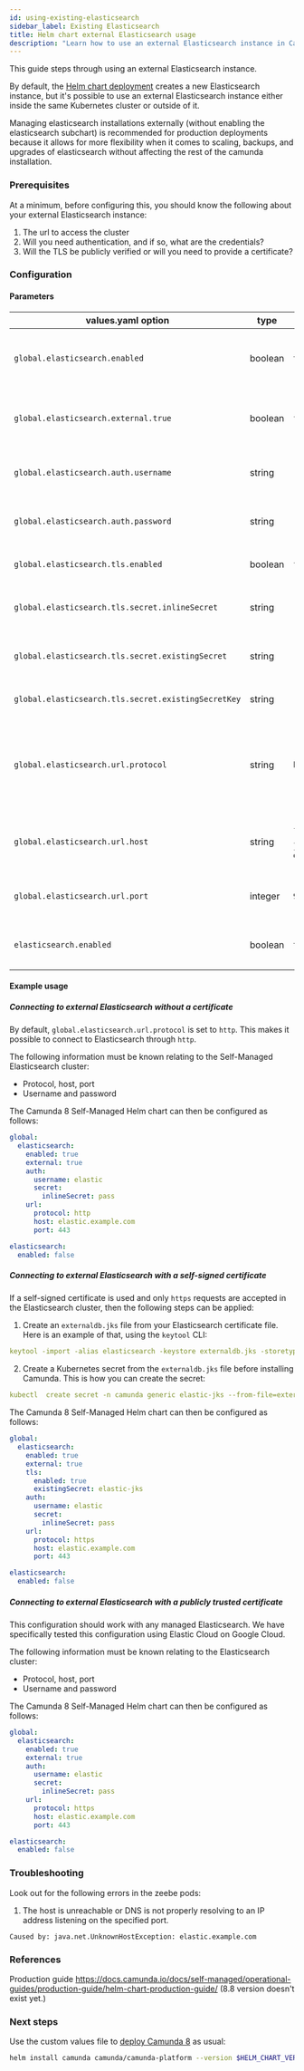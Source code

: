 ```yaml
---
id: using-existing-elasticsearch
sidebar_label: Existing Elasticsearch
title: Helm chart external Elasticsearch usage
description: "Learn how to use an external Elasticsearch instance in Camunda 8 Self-Managed Helm chart deployment."
---
```


This guide steps through using an external Elasticsearch instance.

By default, the [Helm chart deployment](/self-managed/installation-methods/helm/install.md) creates a new Elasticsearch instance, but it's possible to use an external Elasticsearch instance either inside the same Kubernetes cluster or outside of it.

Managing elasticsearch installations externally (without enabling the elasticsearch subchart) is recommended for production deployments because it allows for more flexibility when it comes to scaling, backups, and upgrades of elasticsearch without affecting the rest of the camunda installation.

### Prerequisites

At a minimum, before configuring this, you should know the following about your external Elasticsearch instance:

1. The url to access the cluster
2. Will you need authentication, and if so, what are the credentials?
3. Will the TLS be publicly verified or will you need to provide a certificate?

### Configuration

#### Parameters

| values.yaml option                                  | type    | default                             | description                                                                               |
| --------------------------------------------------- | ------- | ----------------------------------- | ----------------------------------------------------------------------------------------- |
| `global.elasticsearch.enabled`                      | boolean | `true`                              | Enable or disable all components connecting to elasticsearch                              |
| `global.elasticsearch.external.true`                | boolean | `false`                             | Set to `true` to connect to an external Elasticsearch instance.                           |
| `global.elasticsearch.auth.username`                | string  | `""`                                | HTTP Basic username for Elasticsearch authentication.                                     |
| `global.elasticsearch.auth.password`                | string  | `""`                                | HTTP Basic password for Elasticsearch authentication.                                     |
| `global.elasticsearch.tls.enabled`                  | boolean | `false`                             | Does Elasticsearch listen on TLS                                                          |
| `global.elasticsearch.tls.secret.inlineSecret`      | string  | `""`                                | TLS certificate specified directly in values.yaml                                         |
| `global.elasticsearch.tls.secret.existingSecret`    | string  | `""`                                | K8S Secret name with a TLS certificate inside                                             |
| `global.elasticsearch.tls.secret.existingSecretKey` | string  | `""`                                | K8S Secret key with the TLS certificate                                                   |
| `global.elasticsearch.url.protocol`                 | string  | `http`                              | Protocol to use when connecting to Elasticsearch. Possible values are `http` and `https`. |
| `global.elasticsearch.url.host`                     | string  | `{{ .Release.Name }}-elasticsearch` | Hostname or IP address of the Elasticsearch instance.                                     |
| `global.elasticsearch.url.port`                     | integer | `9200`                              | Port number of the Elasticsearch instance.                                                |
| `elasticsearch.enabled`                             | boolean | `true`                              | Enable or disable the elasticsearch subchart                                              |

#### Example usage

##### Connecting to external Elasticsearch without a certificate

By default, `global.elasticsearch.url.protocol` is set to `http`. This makes it possible to connect to Elasticsearch through `http`.

The following information must be known relating to the Self-Managed Elasticsearch cluster:

- Protocol, host, port
- Username and password

The Camunda 8 Self-Managed Helm chart can then be configured as follows:

```yaml
global:
  elasticsearch:
    enabled: true
    external: true
    auth:
      username: elastic
      secret:
        inlineSecret: pass
    url:
      protocol: http
      host: elastic.example.com
      port: 443

elasticsearch:
  enabled: false
```

##### Connecting to external Elasticsearch with a self-signed certificate

If a self-signed certificate is used and only `https` requests are accepted in the Elasticsearch cluster, then the following steps can be applied:

1. Create an `externaldb.jks` file from your Elasticsearch certificate file. Here is an example of that, using the `keytool` CLI:

```yaml
keytool -import -alias elasticsearch -keystore externaldb.jks -storetype jks -file elastic.crt -storepass changeit -noprompt
```

2. Create a Kubernetes secret from the `externaldb.jks` file before installing Camunda. This is how you can create the secret:

```yaml
kubectl  create secret -n camunda generic elastic-jks --from-file=externaldb.jks
```

The Camunda 8 Self-Managed Helm chart can then be configured as follows:

```yaml
global:
  elasticsearch:
    enabled: true
    external: true
    tls:
      enabled: true
      existingSecret: elastic-jks
    auth:
      username: elastic
      secret:
        inlineSecret: pass
    url:
      protocol: https
      host: elastic.example.com
      port: 443

elasticsearch:
  enabled: false
```

##### Connecting to external Elasticsearch with a publicly trusted certificate

This configuration should work with any managed Elasticsearch. We have specifically tested this configuration using Elastic Cloud on Google Cloud.

The following information must be known relating to the Elasticsearch cluster:

- Protocol, host, port
- Username and password

The Camunda 8 Self-Managed Helm chart can then be configured as follows:

```yaml
global:
  elasticsearch:
    enabled: true
    external: true
    auth:
      username: elastic
      secret:
        inlineSecret: pass
    url:
      protocol: https
      host: elastic.example.com
      port: 443

elasticsearch:
  enabled: false
```

### Troubleshooting

Look out for the following errors in the zeebe pods:

1. The host is unreachable or DNS is not properly resolving to an IP address listening on the specified port.

```
Caused by: java.net.UnknownHostException: elastic.example.com
```

### References

Production guide https://docs.camunda.io/docs/self-managed/operational-guides/production-guide/helm-chart-production-guide/ (8.8 version doesn't exist yet.)

### Next steps

Use the custom values file to [deploy Camunda 8](/self-managed/setup/overview.md) as usual:

```sh
helm install camunda camunda/camunda-platform --version $HELM_CHART_VERSION -f existing-elasticsearch-values.yaml
```
